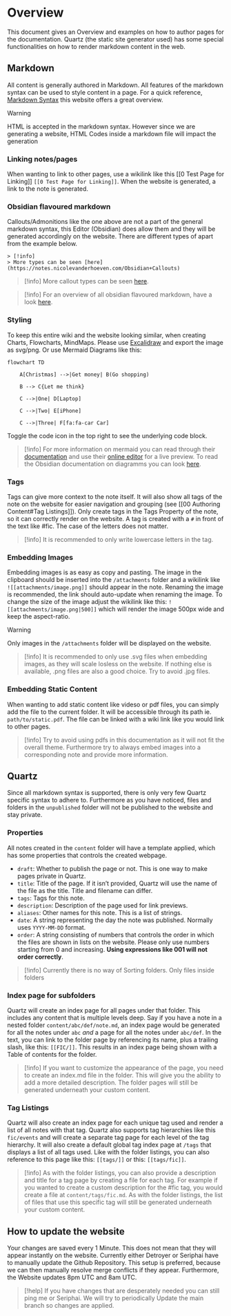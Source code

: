 
# Overview

This document gives an Overview and examples on how to author pages for the documentation. Quartz (the static site generator used) has some special functionalities on how to render markdown content in the web.

## Markdown
All content is generally authored in Markdown. All features of the markdown syntax can be used to style content in a page. For a quick reference, [Markdown Syntax](https://www.markdownguide.org/basic-syntax/) this website offers a great overview.

> [!warning]
> HTML is accepted in the markdown syntax. However since we are generating a website, HTML Codes inside a markdown file will impact the generation

### Linking notes/pages
When wanting to link to other pages, use a wikilink like this [[0 Test Page for Linking]] `[[0 Test Page for Linking]]`. When the website is generated, a link to the note is generated.

### Obsidian flavoured markdown
Callouts/Admonitions like the one above are not a part of the general markdown syntax, this Editor (Obsidian) does allow them and they will be generated accordingly on the website. There are different types of apart from the example below.

```
> [!info]
> More types can be seen [here](https://notes.nicolevanderhoeven.com/Obsidian+Callouts)
```

> [!info]
> More callout types can be seen [here](https://notes.nicolevanderhoeven.com/Obsidian+Callouts).

> [!info]
> For an overview of all obsidian flavoured markdown, have a look [here](https://help.obsidian.md/Editing+and+formatting/Obsidian+Flavored+Markdown).

### Styling
To keep this entire wiki and the website looking similar, when creating Charts, Flowcharts, MindMaps. Please use [Excalidraw](https://excalidraw.com/) and export the image as svg/png. Or use Mermaid Diagrams like this:

```mermaid
flowchart TD

    A[Christmas] -->|Get money| B(Go shopping)

    B --> C{Let me think}

    C -->|One| D[Laptop]

    C -->|Two| E[iPhone]

    C -->|Three| F[fa:fa-car Car]

```
Toggle the code icon in the top right to see the underlying code block.

>[!info]
>For more information on mermaid you can read through their [documentation](https://mermaid.js.org/intro/) and use their [online editor](https://mermaid.live) for a live preview. To read the Obsidian documentation on diagramms you can look [here](https://help.obsidian.md/Editing+and+formatting/Advanced+formatting+syntax#Diagram).

### Tags
Tags can give more context to the note itself. It will also show all tags of the note on the website for easier navigation and grouping (see [[00 Authoring Content#Tag Listings]]). Only create tags in the Tags Property of the note, so it can correctly render on the website.  A tag is created with a `#` in front of the text like #fic. The case of the letters does not matter.

> [!info]
> It is recommended to only write lowercase letters in the tag.

### Embedding Images
Embedding images is as easy as copy and pasting. The image in the clipboard should be inserted into the `/attachments` folder and a wikilink like 
`![[attachments/image.png]]` should appear in the note. Renaming the image is recommended, the link should auto-update when renaming the image. To change the size of the image adjust the wikilink like this: 
`![[attachments/image.png|500]]` which will render the image 500px wide and keep the aspect-ratio.

> [!warning]
> Only images in the `/attachments` folder will be displayed on the website.

> [!info]
> It is recommended to only use .svg files when embedding images, as they will scale losless on the website. If nothing else is available, .png files are also a good choice. Try to avoid .jpg files.

### Embedding Static Content
When wanting to add static content like videso or pdf files, you can simply add the file to the current folder. It will be accessible through its path ie. `path/to/static.pdf`. The file can be linked with a wiki link like you would link to other pages.

> [!info]
> Try to avoid using pdfs in this documentation as it will not fit the overall theme. Furthermore try to always embed images into a corresponding note and provide more information.

## Quartz
Since all markdown syntax is supported, there is only very few Quartz specific syntax to adhere to. Furthermore as you have noticed, files and folders in the  `unpublished` folder will not be published to the website and stay private.

### Properties
All notes created in the `content` folder will have a template applied, which has some properties that controls the created webpage.
- `draft`: Whether to publish the page or not. This is one way to make pages private in Quartz.
- `title`: Title of the page. If it isn’t provided, Quartz will use the name of the file as the title. Title and filename can differ.
- `tags`: Tags for this note.
- `description`: Description of the page used for link previews.
- `aliases`: Other names for this note. This is a list of strings.
- `date`: A string representing the day the note was published. Normally uses `YYYY-MM-DD` format.
- `order`: A string consisting of numbers that controls the order in which the files are shown in lists on the website. Please only use numbers starting from 0 and increasing. **Using expressions like 001 will not order correctly**.

> [!info]
> Currently there is no way of Sorting folders. Only files inside folders


### Index page for subfolders
Quartz will create an index page for all pages under that folder. This includes any content that is multiple levels deep. Say if you have a note in a nested folder `content/abc/def/note.md`, an index page would be generated for all the notes under `abc` *and* a page for all the notes under `abc/def`.
In the text, you can link to the folder page by referencing its name, plus a trailing slash, like this: `[[FIC/]]`. This results in an index page being shown with a Table of contents for the folder.

> [!info]
> If you want to customize the appearance of the page, you need to create an index.md file in the folder. This will give you the ability to add a more detailed description. The folder pages will still be generated underneath your custom content.

### Tag Listings
Quartz will also create an index page for each unique tag used and render a list of all notes with that tag. Quartz also supports tag hierarchies like this `fic/events` and will create a separate tag page for each level of the tag hierarchy. It will also create a default global tag index page at `/tags` that displays a list of all tags used. Like with the folder listings, you can also reference to this page like this: `[[tags/]]` or this: `[[tags/fic]]`.

> [!info]
> As with the folder listings, you can also provide a description and title for a tag page by creating a file for each tag. For example if you wanted to create a custom description for the #fic tag, you would create a file at `content/tags/fic.md`. As with the folder listings, the list of files that use this specific tag will still be generated underneath your custom content.


## How to update the website
Your changes are saved every 1 Minute. This does not mean that they will appear instantly on the website. Currently either Detroyer or Seriphai have to manually update the Github Repository. This setup is preferred, because we can then manually resolve merge conflicts if they appear. Furthermore, the Website updates 8pm UTC and 8am UTC.

> [!help]
> If you have changes that are desperately needed you can still ping me or Seriphai. We will try to periodically Update the main branch so changes are applied.